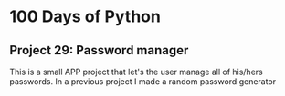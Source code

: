 # 100 Days of Python
## Project 29: Password manager

This is a small APP project that let's the user manage all of his/hers passwords.
In a previous project I made a random password generator
